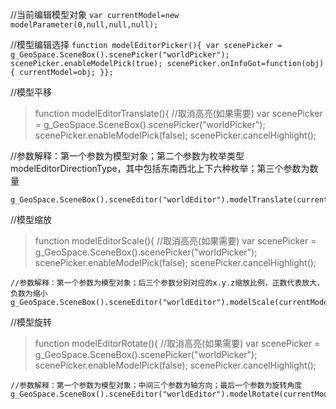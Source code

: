 //当前编辑模型对象
    `var currentModel=new modelParameter(0,null,null,null);`

//模型编辑选择
    `function modelEditorPicker(){
    var scenePicker = g_GeoSpace.SceneBox().scenePicker("worldPicker");
    scenePicker.enableModelPick(true);
    scenePicker.onInfoGot=function(obj){
        currentModel=obj;
    }};`


//模型平移
> function modelEditorTranslate(){
    //取消高亮(如果需要)
    var scenePicker = g_GeoSpace.SceneBox().scenePicker("worldPicker");
    scenePicker.enableModelPick(false);
    scenePicker.cancelHighlight();


 //参数解释：第一个参数为模型对象；第二个参数为枚举类型modelEditorDirectionType，其中包括东南西北上下六种枚举；第三个参数为数量
> 
    g_GeoSpace.SceneBox().sceneEditor("worldEditor").modelTranslate(currentModel,modelEditorDirectionType.south,2);};


//模型缩放
> function modelEditorScale(){
    //取消高亮(如果需要)
    var scenePicker = g_GeoSpace.SceneBox().scenePicker("worldPicker");
    scenePicker.enableModelPick(false);
    scenePicker.cancelHighlight();

    //参数解释：第一个参数为模型对象；后三个参数分别对应的x.y.z缩放比例，正数代表放大，负数为缩小
    g_GeoSpace.SceneBox().sceneEditor("worldEditor").modelScale(currentModel,0.5,0.5,0.5);};

//模型旋转
> function modelEditorRotate(){
    //取消高亮(如果需要)
    var scenePicker = g_GeoSpace.SceneBox().scenePicker("worldPicker");
    scenePicker.enableModelPick(false);
    scenePicker.cancelHighlight();

    //参数解释：第一个参数为模型对象；中间三个参数为轴方向；最后一个参数为旋转角度
    g_GeoSpace.SceneBox().sceneEditor("worldEditor").modelRotate(currentModel,1,1,0,75);};